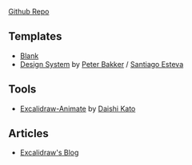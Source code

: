 [Github Repo](https://github.com/excalidraw/excalidraw)

## Templates
- [Blank](https://excalidraw.com/)
- [Design System](https://excalidraw.com/#json=4743683542876160,1cr8KgwGc_olsNMMykpCrw) by [Peter Bakker](https://twitter.com/mapbakery) / [Santiago Esteva](https://twitter.com/sesteva) 

## Tools
- [Excalidraw-Animate](http://dai-shi.github.io/excalidraw-animate) by [Daishi Kato](https://twitter.com/dai_shi)

## Articles
- [Excalidraw's Blog](https://blog.excalidraw.com)
